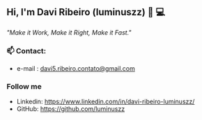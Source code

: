 
## Hi, I'm Davi Ribeiro (luminuszz) 👋 💻


*"Make it Work, Make it Right, Make it Fast."*


 ### 📫 Contact: 
- e-mail : davi5.ribeiro.contato@gmail.com 

### Follow me

- Linkedin: https://www.linkedin.com/in/davi-ribeiro-luminuszz/
- GitHub: https://github.com/luminuszz

### 

